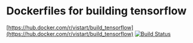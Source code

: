 # Dockerfiles for building tensorflow

[https://hub.docker.com/r/vistart/build_tensorflow](https://hub.docker.com/r/vistart/build_tensorflow)
[![Build Status](https://travis-ci.org/vistart/Dockerfiles.svg?branch=build_tensorflow)](https://travis-ci.org/vistart/Dockerfiles)



